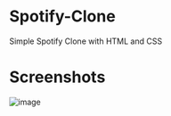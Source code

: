 # Spotify-Clone
Simple Spotify Clone with HTML and CSS

# Screenshots
![image](https://github.com/ReaperOAK/Spotify-Clone/assets/136883103/3115530f-c3de-4214-aa96-92837b06598d)
